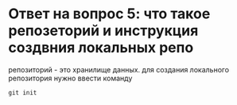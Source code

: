 # Ответ на вопрос 5: что такое репозеторий и инструкция создвния локальных репо
репозиторий - это хранилище данных. для создания локального репозитория нужно ввести команду 

    git init
    